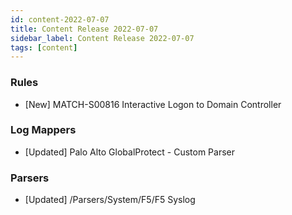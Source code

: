 ```yaml
---
id: content-2022-07-07
title: Content Release 2022-07-07
sidebar_label: Content Release 2022-07-07
tags: [content]
---
```


### Rules
* [New] MATCH-S00816 Interactive Logon to Domain Controller

### Log Mappers
* [Updated] Palo Alto GlobalProtect - Custom Parser

### Parsers
* [Updated] /Parsers/System/F5/F5 Syslog
